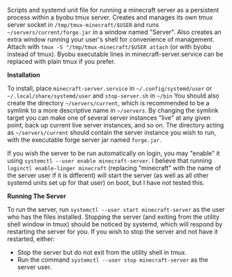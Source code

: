 Scripts and systemd unit file for running a minecraft server as a persistent process within a byobu tmux server.
Creates and manages its own tmux server socket in `/tmp/tmux-minecraft/$USER` and runs `~/servers/current/forge.jar` in a window named "Server".
Also creates an extra window running your user's shell for convenience of management.
Attach with `tmux -S "/tmp/tmux-minecraft/$USER attach` (or with byobu instead of tmux).
Byobu executable lines in minecraft-server.service can be replaced with plain tmux if you prefer.

**Installation**

To install, place `minecraft-server.service` in `~/.config/systemd/user` or `~/.local/share/systemd/user` and `stop-server.sh` in `~/bin`
You should also create the directory `~/servers/current`, which is recommended to be a symlink to a more descriptive name in `~/servers`. 
By changing the symlink target you can make one of several server instances "live" at any given point, back up current live server instances, and so on.
The directory acting as `~/servers/current` should contain the server instance you wish to run, with the executable forge server jar named `forge.jar`.

If you wish the server to be run automatically on login, you may "enable" it using `systemctl --user enable minecraft-server`.
I believe that running `loginctl enable-linger minecraft` (replacing "minecraft" with the name of the server user if it is different) will start the server (as well as all other systemd units set up for that user) on boot, but I have not tested this.

**Running The Server**

To run the server, run `systemctl --user start minecraft-server` as the user who has the files installed.
Stopping the server (and exiting from the utility shell window in tmux) should be noticed by systemd, which will respond by restarting the server for you.
If you wish to stop the server and not have it restarted, either:
* Stop the server but do not exit from the utility shell in tmux.
* Run the command `systemctl --user stop minecraft-server` as the server user.

